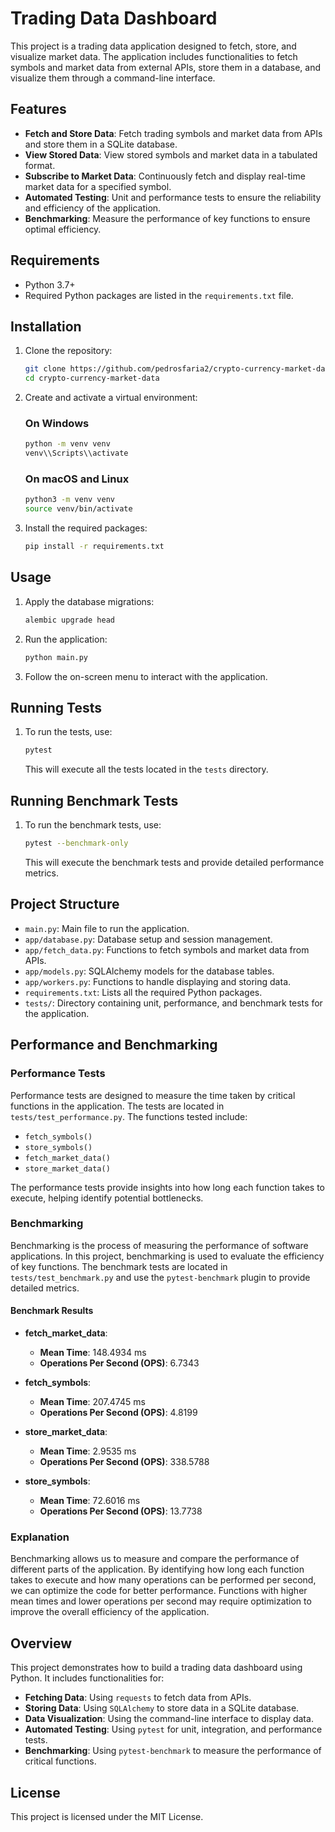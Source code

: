 # Trading Data Dashboard

This project is a trading data application designed to fetch, store, and visualize market data. The application includes functionalities to fetch symbols and market data from external APIs, store them in a database, and visualize them through a command-line interface.

## Features

- **Fetch and Store Data**: Fetch trading symbols and market data from APIs and store them in a SQLite database.
- **View Stored Data**: View stored symbols and market data in a tabulated format.
- **Subscribe to Market Data**: Continuously fetch and display real-time market data for a specified symbol.
- **Automated Testing**: Unit and performance tests to ensure the reliability and efficiency of the application.
- **Benchmarking**: Measure the performance of key functions to ensure optimal efficiency.

## Requirements

- Python 3.7+
- Required Python packages are listed in the `requirements.txt` file.

## Installation

1. Clone the repository:

    ```bash
    git clone https://github.com/pedrosfaria2/crypto-currency-market-data.git
    cd crypto-currency-market-data
    ```

2. Create and activate a virtual environment:

    ### On Windows

    ```bash
    python -m venv venv
    venv\\Scripts\\activate
    ```

    ### On macOS and Linux

    ```bash
    python3 -m venv venv
    source venv/bin/activate
    ```

3. Install the required packages:

    ```bash
    pip install -r requirements.txt
    ```

## Usage

1. Apply the database migrations:

    ```bash
    alembic upgrade head
    ```

2. Run the application:

    ```bash
    python main.py
    ```

3. Follow the on-screen menu to interact with the application.

## Running Tests

1. To run the tests, use:

    ```bash
    pytest
    ```

    This will execute all the tests located in the `tests` directory.

## Running Benchmark Tests

1. To run the benchmark tests, use:

    ```bash
    pytest --benchmark-only
    ```

    This will execute the benchmark tests and provide detailed performance metrics.

## Project Structure

- `main.py`: Main file to run the application.
- `app/database.py`: Database setup and session management.
- `app/fetch_data.py`: Functions to fetch symbols and market data from APIs.
- `app/models.py`: SQLAlchemy models for the database tables.
- `app/workers.py`: Functions to handle displaying and storing data.
- `requirements.txt`: Lists all the required Python packages.
- `tests/`: Directory containing unit, performance, and benchmark tests for the application.

## Performance and Benchmarking

### Performance Tests

Performance tests are designed to measure the time taken by critical functions in the application. The tests are located in `tests/test_performance.py`. The functions tested include:

- `fetch_symbols()`
- `store_symbols()`
- `fetch_market_data()`
- `store_market_data()`

The performance tests provide insights into how long each function takes to execute, helping identify potential bottlenecks.

### Benchmarking

Benchmarking is the process of measuring the performance of software applications. In this project, benchmarking is used to evaluate the efficiency of key functions. The benchmark tests are located in `tests/test_benchmark.py` and use the `pytest-benchmark` plugin to provide detailed metrics.

#### Benchmark Results

- **fetch_market_data**:
  - **Mean Time**: 148.4934 ms
  - **Operations Per Second (OPS)**: 6.7343

- **fetch_symbols**:
  - **Mean Time**: 207.4745 ms
  - **Operations Per Second (OPS)**: 4.8199

- **store_market_data**:
  - **Mean Time**: 2.9535 ms
  - **Operations Per Second (OPS)**: 338.5788

- **store_symbols**:
  - **Mean Time**: 72.6016 ms
  - **Operations Per Second (OPS)**: 13.7738

### Explanation

Benchmarking allows us to measure and compare the performance of different parts of the application. By identifying how long each function takes to execute and how many operations can be performed per second, we can optimize the code for better performance. Functions with higher mean times and lower operations per second may require optimization to improve the overall efficiency of the application.

## Overview

This project demonstrates how to build a trading data dashboard using Python. It includes functionalities for:

- **Fetching Data**: Using `requests` to fetch data from APIs.
- **Storing Data**: Using `SQLAlchemy` to store data in a SQLite database.
- **Data Visualization**: Using the command-line interface to display data.
- **Automated Testing**: Using `pytest` for unit, integration, and performance tests.
- **Benchmarking**: Using `pytest-benchmark` to measure the performance of critical functions.

## License

This project is licensed under the MIT License.
